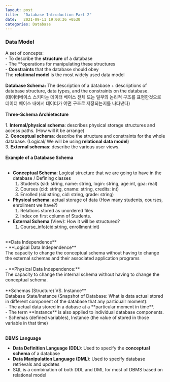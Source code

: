 ```yaml
---
layout: post
title:  "Database Introduction Part 2"
date:   2021-09-11 19:00:36 +0530
categories: Database
---
```


### **Data Model** <br/>


A set of concepts:<br/>
	- To describe the **structure** of a database<br/>
	- The **operations for manipulating these structures<br/>
	- **Constraints** that the database should obey<br/>
The **relational model** is the most widely used data model<br/>
<br/>
**Database Schema:** The description of a database + descriptions of database structure, data types, and the constraints on the database. <br/>
(데이터베이스 스키마는 데이터 베이스 전체 또는 일부의 논리적 구조를 표현한것으로 데이터 베이스 내에서 데이터가 어떤 구조로 저장되는지를 나타낸다) <br/>
<br/>
**Three-Schema Archietecture** <br/>
<br/>
	1. **Internal/physical schema**: describes physical storage structures and access paths. (How will it be arrange)<br/>
	2. **Conceptual schema**: describe the structure and constraints for the whole database. (Logical/ We will be using **relational data model**) <br/>
	3. **External schemas**: describe the various user views. <br/>
<br/>
**Example of a Database Schema**<br/>
<br/>
- **Conceptual Schema**: Logical structure that we are going to have in the database / Defining classes<br/>
	1. Students (sid: string, name: string, login: string, age:int, gpa: real) <br/>
	2. Courses (cid: string, cname: string, credits: int) <br/>
	3. Enrolled (sid:string, cid: string, grade: string) <br/>
- **Physical schema**: actual storage of data (How many students, courses, enrollment we have?) <br/>
	1. Relations stored as unordered files <br/>
	2. Index on first column of Students. <br/>
- **External Schema** (View): How it will be structured?<br/>
	1. Course_info(cid:string, enrollment:int) <br/>

<br/>
**Data Independence**<br/>
- **Logical Data Independence**<br/>
The capacity to change the conceptual schema without having to change the external schemas and their associated application programs <br/>
<br/>
- **Physical Data Independence:** <br/>
The capacity to change the internal schema without having to change the conceptual schema. <br/>
<br/>
**Schemas (Structure) VS. Instance**<br/>
Database State/Instance (Snapshot of Database: What is data actual stored in different component of the database that any particualr moment): <br/>
	- The actual data stored in a dabase at a **particular moment in time**. <br/>
	- The term **Instance** is also applied to individual database components. <br/>
	- Schemas (defined variables), Instance (the value of stored in those variable in that time) <br/>
<br/>

**DBMS Language**
- **Data Definition Language (DDL)**: Used to specify the **conceptual schema** of a database <br/>
- **Data Manipulation Language (DML)**: Used to specify database retrievals and updates <br/>
- SQL is a combination of both DDL and DML for most of DBMS based on relational model <br/>